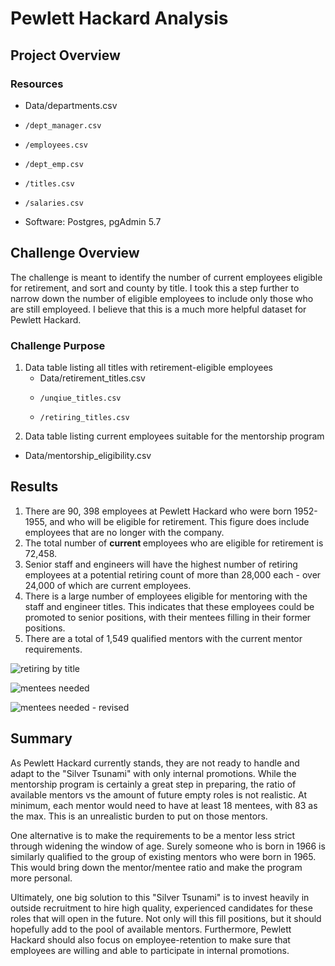 # Pewlett Hackard Analysis

## Project Overview


### Resources
- Data/departments.csv
-     /dept_manager.csv
-     /employees.csv
-     /dept_emp.csv
-     /titles.csv
-     /salaries.csv
- Software: Postgres, pgAdmin 5.7


## Challenge Overview
The challenge is meant to identify the number of current employees eligible for retirement, and sort and county by title. I took this a step further to narrow down the number of eligible employees to include only those who are still employeed. I believe that this is a much more helpful dataset for Pewlett Hackard.

### Challenge Purpose
1. Data table listing all titles with retirement-eligible employees
	- Data/retirement_titles.csv
	-     /unqiue_titles.csv 
	-     /retiring_titles.csv
2. Data table listing current employees suitable for the mentorship program
- Data/mentorship_eligibility.csv

## Results
1. There are 90, 398 employees at Pewlett Hackard who were born 1952-1955, and who will be eligible for retirement. This figure does include employees that are no longer with the company.
2. The total number of <b> current </b> employees who are eligible for retirement is 72,458.
3. Senior staff and engineers will have the highest number of retiring employees at a potential retiring count of more than 28,000 each - over 24,000 of which are current employees.
4. There is a large number of employees eligible for mentoring with the staff and engineer titles. This indicates that these employees could be promoted to senior positions, with their mentees filling in their former positions.
5. There are a total of 1,549 qualified mentors with the current mentor requirements.

![retiring by title](https://user-images.githubusercontent.com/90879979/140676401-a6b59e31-0b64-4b57-ac92-d1b15fa72464.png)

![mentees needed](https://user-images.githubusercontent.com/90879979/140676399-e51b2fbd-0b09-45bc-b18f-ced9c16bdd3f.png)

![mentees needed - revised](https://user-images.githubusercontent.com/90879979/140801057-ce40e985-91c8-485d-afaa-8676297ab9df.png)



## Summary
As Pewlett Hackard currently stands, they are not ready to handle and adapt to the "Silver Tsunami" with only internal promotions. While the mentorship program is certainly a great step in preparing, the ratio of available mentors vs the amount of future empty roles is not realistic. At minimum, each mentor would need to have at least 18 mentees, with 83 as the max. This is an unrealistic burden to put on those mentors.

One alternative is to make the requirements to be a mentor less strict through widening the window of age. Surely someone who is born in 1966 is similarly qualified to the group of existing mentors who were born in 1965. This would bring down the mentor/mentee ratio and make the program more personal. 

Ultimately, one big solution to this "Silver Tsunami" is to invest heavily in outside recruitment to hire high quality, experienced candidates for these roles that will open in the future. Not only will this fill positions, but it should hopefully add to the pool of available mentors. Furthermore, Pewlett Hackard should also focus on employee-retention to make sure that employees are willing and able to participate in internal promotions.
